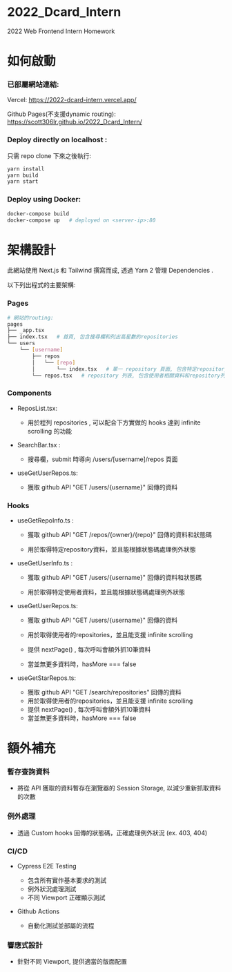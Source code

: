 # 2022_Dcard_Intern
2022 Web Frontend Intern Homework



# 如何啟動

### 已部屬網站連結:

Vercel: https://2022-dcard-intern.vercel.app/

Github Pages(不支援dynamic routing): https://scott306lr.github.io/2022_Dcard_Intern/



### Deploy directly on localhost :

只需 repo clone 下來之後執行:

```bash
yarn install
yarn build
yarn start
```

### Deploy using Docker:

```bash
docker-compose build
docker-compose up 	# deployed on <server-ip>:80
```



# 架構設計

此網站使用 Next.js 和 Tailwind 撰寫而成, 透過 Yarn 2 管理 Dependencies .

以下列出程式的主要架構:

### Pages

```bash
# 網站的routing:
pages
├── _app.tsx
├── index.tsx	# 首頁, 包含搜尋欄和列出高星數的repositories
└── users
    └── [username]
        ├── repos
        │   └── [repo]
        │       └── index.tsx	# 單一 repository 頁面,	包含特定repository的資料和github連結
        └── repos.tsx	# repository 列表, 包含使用者相關資料和repository列表
```

### Components

* ReposList.tsx:
  * 用於程列 repositories , 可以配合下方實做的 hooks 達到 infinite scrolling 的功能
  
    
  
* SearchBar.tsx :
  * 搜尋欄，submit 時導向 /users/[username]/repos 頁面
  
    
  
* useGetUserRepos.ts:
  * 獲取 github API "GET /users/{username}" 回傳的資料
  
    

### Hooks

* useGetRepoInfo.ts :
  * 獲取 github API "GET /repos/{owner}/{repo}" 回傳的資料和狀態碼
  
  * 用於取得特定repository資料，並且能根據狀態碼處理例外狀態
  
    
  
* useGetUserInfo.ts :
  * 獲取 github API "GET /users/{username}" 回傳的資料和狀態碼
  
  * 用於取得特定使用者資料，並且能根據狀態碼處理例外狀態
  
    
  
* useGetUserRepos.ts:
  * 獲取 github API "GET /users/{username}" 回傳的資料
  
  * 用於取得使用者的repositories，並且能支援 infinite scrolling
  
  * 提供 nextPage() , 每次呼叫會額外抓10筆資料
  
  * 當並無更多資料時，hasMore === false 
  
    
  
* useGetStarRepos.ts:
  * 獲取 github API "GET /search/repositories" 回傳的資料
  * 用於取得使用者的repositories，並且能支援 infinite scrolling
  * 提供 nextPage() , 每次呼叫會額外抓10筆資料
  * 當並無更多資料時，hasMore === false 



# 額外補充

### 暫存查詢資料

* 將從 API 獲取的資料暫存在瀏覽器的 Session Storage, 以減少重新抓取資料的次數

  

### 例外處理

* 透過 Custom hooks 回傳的狀態碼，正確處理例外狀況 (ex. 403, 404)

  

### CI/CD

* Cypress E2E Testing
  * 包含所有實作基本要求的測試
  * 例外狀況處理測試
  * 不同 Viewport 正確顯示測試

* Github Actions
  * 自動化測試並部屬的流程 
  
    

### 響應式設計

* 針對不同 Viewport, 提供適當的版面配置 



 
